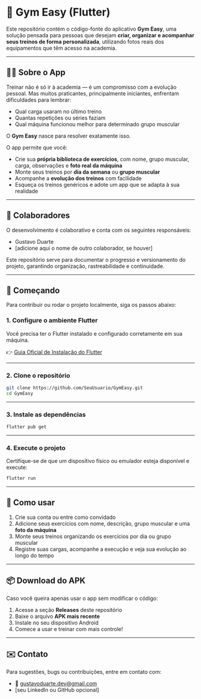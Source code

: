 # 💪 Gym Easy (Flutter)

Este repositório contém o código-fonte do aplicativo **Gym Easy**, uma solução pensada para pessoas que desejam **criar, organizar e acompanhar seus treinos de forma personalizada**, utilizando fotos reais dos equipamentos que têm acesso na academia.

---

## 🏋️‍♂️ Sobre o App

Treinar não é só ir à academia — é um compromisso com a evolução pessoal. Mas muitos praticantes, principalmente iniciantes, enfrentam dificuldades para lembrar:

- Qual carga usaram no último treino
- Quantas repetições ou séries faziam
- Qual máquina funcionou melhor para determinado grupo muscular

O **Gym Easy** nasce para resolver exatamente isso.

O app permite que você:

- Crie sua **própria biblioteca de exercícios**, com nome, grupo muscular, carga, observações e **foto real da máquina**
- Monte seus treinos por **dia da semana** ou **grupo muscular**
- Acompanhe a **evolução dos treinos** com facilidade
- Esqueça os treinos genéricos e adote um app que se adapta à sua realidade

---

## 👥 Colaboradores

O desenvolvimento é colaborativo e conta com os seguintes responsáveis:

- Gustavo Duarte
- [adicione aqui o nome de outro colaborador, se houver]

Este repositório serve para documentar o progresso e versionamento do projeto, garantindo organização, rastreabilidade e continuidade.

---

## 🚀 Começando

Para contribuir ou rodar o projeto localmente, siga os passos abaixo:

### 1. Configure o ambiente Flutter

Você precisa ter o Flutter instalado e configurado corretamente em sua máquina.

👉 [Guia Oficial de Instalação do Flutter](https://flutter.dev/docs/get-started/install)

---

### 2. Clone o repositório

```bash
git clone https://github.com/SeuUsuario/GymEasy.git
cd GymEasy
```

---

### 3. Instale as dependências

```bash
flutter pub get
```

---

### 4. Execute o projeto

Certifique-se de que um dispositivo físico ou emulador esteja disponível e execute:

```bash
flutter run
```

---

## 📱 Como usar

1. Crie sua conta ou entre como convidado
2. Adicione seus exercícios com nome, descrição, grupo muscular e uma **foto da máquina**
3. Monte seus treinos organizando os exercícios por dia ou grupo muscular
4. Registre suas cargas, acompanhe a execução e veja sua evolução ao longo do tempo

---

## 📦 Download do APK

Caso você queira apenas usar o app sem modificar o código:

1. Acesse a seção **Releases** deste repositório
2. Baixe o arquivo **APK mais recente**
3. Instale no seu dispositivo Android
4. Comece a usar e treinar com mais controle!

---

## ✉️ Contato

Para sugestões, bugs ou contribuições, entre em contato com:

- 📧 gustavoduarte.dev@gmail.com
- [seu LinkedIn ou GitHub opcional]
